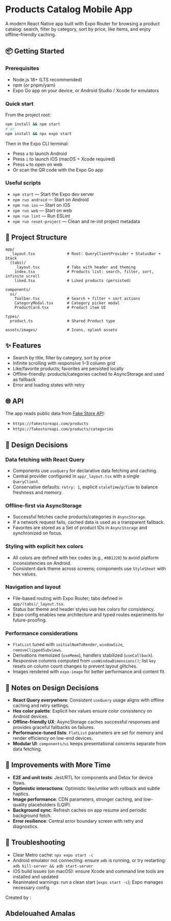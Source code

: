 # Products Catalog Mobile App

A modern React Native app built with Expo Router for browsing a product catalog: search, filter by category, sort by price, like items, and enjoy offline-friendly caching.

## 📦 Getting Started

### Prerequisites

- Node.js 18+ (LTS recommended)
- npm (or pnpm/yarn)
- Expo Go app on your device, or Android Studio / Xcode for emulators

### Quick start

From the project root:

```bash
npm install && npm start
# or
npm install && npx expo start
```

Then in the Expo CLI terminal:

- Press `a` to launch Android
- Press `i` to launch iOS (macOS + Xcode required)
- Press `w` to open on web
- Or scan the QR code with the Expo Go app

### Useful scripts

- `npm start` — Start the Expo dev server
- `npm run android` — Start on Android
- `npm run ios` — Start on iOS
- `npm run web` — Start on web
- `npm run lint` — Run ESLint
- `npm run reset-project` — Clean and re-init project metadata

## 📁 Project Structure

```
app/
  _layout.tsx              # Root: QueryClientProvider + StatusBar + Stack
  (tabs)/
    _layout.tsx            # Tabs with header and theming
    index.tsx              # Products list: search, filter, sort, infinite scroll
    liked.tsx              # Liked products (persisted)

components/
  ui/
    Toolbar.tsx            # Search + filter + sort actions
    CategoryModal.tsx      # Category picker modal
    ProductCard.tsx        # Product item UI

types/
  product.ts               # Shared Product type

assets/images/             # Icons, splash assets
```

## ✨ Features

- Search by title, filter by category, sort by price
- Infinite scrolling with responsive 1–3 column grid
- Like/favorite products; favorites are persisted locally
- Offline-friendly: products/categories cached to AsyncStorage and used as fallback
- Error and loading states with retry

## 🌐 API

The app reads public data from [Fake Store API](https://fakestoreapi.com):

- `https://fakestoreapi.com/products`
- `https://fakestoreapi.com/products/categories`

## 🧠 Design Decisions

### Data fetching with React Query

- Components use `useQuery` for declarative data fetching and caching.
- Central provider configured in `app/_layout.tsx` with a single `QueryClient`.
- Conservative defaults: `retry: 1`, explicit `staleTime`/`gcTime` to balance freshness and memory.

### Offline-first via AsyncStorage

- Successful fetches cache products/categories in `AsyncStorage`.
- If a network request fails, cached data is used as a transparent fallback.
- Favorites are stored as a Set of product IDs in `AsyncStorage` and synchronized on focus.

### Styling with explicit hex colors

- All colors are defined with hex codes (e.g., `#0B1220`) to avoid platform inconsistencies on Android.
- Consistent dark theme across screens; components use `StyleSheet` with hex values.

### Navigation and layout

- File-based routing with Expo Router; tabs defined in `app/(tabs)/_layout.tsx`.
- Status bar theme and header styles use hex colors for consistency.
- Expo config enables new architecture and typed routes experiments for future-proofing.

### Performance considerations

- `FlatList` tuned with `initialNumToRender`, `windowSize`, `removeClippedSubviews`.
- Derivations memoized (`useMemo`), handlers stabilized (`useCallback`).
- Responsive columns computed from `useWindowDimensions()`; list `key` resets on column count changes to prevent layout glitches.
- Images rendered with `expo-image` for better performance and content fit.

## 📝 Notes on Design Decisions

- **React Query everywhere**: Consistent `useQuery` usage aligns with offline caching and retry settings.
- **Hex color palette**: Explicit hex values ensure color consistency on Android devices.
- **Offline-friendly UX**: AsyncStorage caches successful responses and provides graceful fallbacks on failures.
- **Performance-tuned lists**: `FlatList` parameters are set for memory and render efficiency on low-end devices.
- **Modular UI**: `components/ui` keeps presentational concerns separate from data fetching.

## 🚧 Improvements with More Time

- **E2E and unit tests**: Jest/RTL for components and Detox for device flows.
- **Optimistic interactions**: Optimistic like/unlike with rollback and subtle haptics.
- **Image performance**: CDN parameters, stronger caching, and low-quality placeholders (LQIP).
- **Background sync**: Refresh caches on app resume and periodic background fetch.
- **Error resilience**: Central error boundary screen with retry and diagnostics.

## 🔧 Troubleshooting

- Clear Metro cache: `npx expo start -c`
- Android emulator not connecting: ensure `adb` is running, or try restarting: `adb kill-server && adb start-server`
- iOS build issues (on macOS): ensure Xcode and command line tools are installed and updated
- Reanimated warnings: run a clean start (`expo start -c`); Expo manages necessary config

Created by :

## Abdelouahed Amalas
